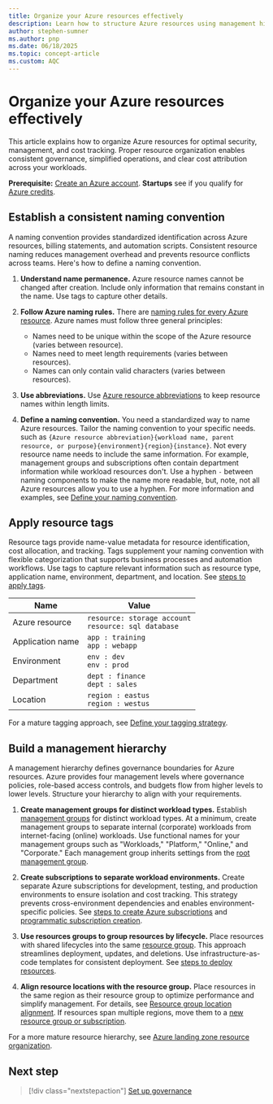 ```yaml
---
title: Organize your Azure resources effectively
description: Learn how to structure Azure resources using management hierarchies, naming conventions, and tags to streamline operations and cost management.
author: stephen-sumner
ms.author: pnp
ms.date: 06/18/2025
ms.topic: concept-article
ms.custom: AQC
---
```


# Organize your Azure resources effectively

This article explains how to organize Azure resources for optimal security, management, and cost tracking. Proper resource organization enables consistent governance, simplified operations, and clear cost attribution across your workloads.

**Prerequisite:** [Create an Azure account](https://azure.microsoft.com/pricing/purchase-options/azure-account?cid=msft_learn). **Startups** see if you qualify for [Azure credits](https://www.microsoft.com/startups).

## Establish a consistent naming convention

A naming convention provides standardized identification across Azure resources, billing statements, and automation scripts. Consistent resource naming reduces management overhead and prevents resource conflicts across teams. Here's how to define a naming convention.

1. **Understand name permanence.** Azure resource names cannot be changed after creation. Include only information that remains constant in the name. Use tags to capture other details.

1. **Follow Azure naming rules.** There are [naming rules for every Azure resource](/azure/azure-resource-manager/management/resource-name-rules). Azure names must follow three general principles:

    - Names need to be unique within the scope of the Azure resource (varies between resource).
    - Names need to meet length requirements (varies between resources).
    - Names can only contain valid characters (varies between resources).

1. **Use abbreviations.** Use [Azure resource abbreviations](/azure/cloud-adoption-framework/ready/azure-best-practices/resource-abbreviations) to keep resource names within length limits.

1. **Define a naming convention.** You need a standardized way to name Azure resources. Tailor the naming convention to your specific needs. such as `{Azure resource abbreviation}{workload name, parent resource, or purpose}{environment}{region}{instance}`. Not every resource name needs to include the same information. For example, management groups and subscriptions often contain department information while workload resources don't. Use a hyphen `-` between naming components to make the name more readable, but, note, not all Azure resources allow you to use a hyphen. For more information and examples, see [Define your naming convention](/azure/cloud-adoption-framework/ready/azure-best-practices/resource-naming).

## Apply resource tags

Resource tags provide name-value metadata for resource identification, cost allocation, and tracking. Tags supplement your naming convention with flexible categorization that supports business processes and automation workflows. Use tags to capture relevant information such as resource type, application name, environment, department, and location. See [steps to apply tags](/azure/azure-resource-manager/management/tag-resources-portal).

| Name           | Value               |
|---------------|---------------------|
| Azure resource | `resource: storage account`<br>`resource: sql database` |
| Application name | `app : training`<br>`app : webapp` |
| Environment    | `env : dev`<br>`env : prod` |
| Department     | `dept : finance`<br>`dept : sales` |
| Location       | `region : eastus`<br>`region : westus` |

For a mature tagging approach, see [Define your tagging strategy](/azure/cloud-adoption-framework/ready/azure-best-practices/resource-tagging).

## Build a management hierarchy

A management hierarchy defines governance boundaries for Azure resources. Azure provides four management levels where governance policies, role-based access controls, and budgets flow from higher levels to lower levels. Structure your hierarchy to align with your requirements.

1. **Create management groups for distinct workload types.** Establish [management groups](/azure/governance/management-groups/create-management-group-portal) for distinct workload types. At a minimum, create management groups to separate internal (corporate) workloads from internet-facing (online) workloads. Use functional names for your management groups such as "Workloads," "Platform," "Online," and "Corporate." Each management group inherits settings from the [root management group](/azure/governance/management-groups/overview#root-management-group-for-each-directory).

1. **Create subscriptions to separate workload environments.** Create separate Azure subscriptions for development, testing, and production environments to ensure isolation and cost tracking. This strategy prevents cross-environment dependencies and enables environment-specific policies. See [steps to create Azure subscriptions](/azure/cost-management-billing/manage/create-subscription) and [programmatic subscription creation](/azure/cost-management-billing/manage/programmatically-create-subscription).

1. **Use resources groups to group resources by lifecycle.** Place resources with shared lifecycles into the same [resource group](/azure/azure-resource-manager/management/manage-resource-groups-portal#create-resource-groups). This approach streamlines deployment, updates, and deletions. Use infrastructure-as-code templates for consistent deployment. See [steps to deploy resources](/azure/azure-resource-manager/management/manage-resources-portal#deploy-resources-to-a-resource-group).

1. **Align resource locations with the resource group.** Place resources in the same region as their resource group to optimize performance and simplify management. For details, see [Resource group location alignment](/azure/azure-resource-manager/management/overview#resource-group-location-alignment). If resources span multiple regions, move them to a [new resource group or subscription](/azure/azure-resource-manager/management/move-resource-group-and-subscription).

For a more mature resource hierarchy, see [Azure landing zone resource organization](/azure/cloud-adoption-framework/ready/azure-best-practices/resource-tagging).

## Next step

> [!div class="nextstepaction"]
> [Set up governance](./governance-compliance.md)
